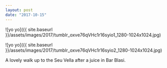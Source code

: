 ```yaml
---
layout: post
date: "2017-10-15"
---
```


![yo yo]({{ site.baseurl }}/assets/images/2017/tumblr_oxve76qVHc1r16syio1_1280-1024x1024.jpg)

![yo yo]({{ site.baseurl }}/assets/images/2017/tumblr_oxve76qVHc1r16syio2_1280-1024x1024.jpg)

A lovely walk up to the Seu Vella after a juice in Bar Blasi.
